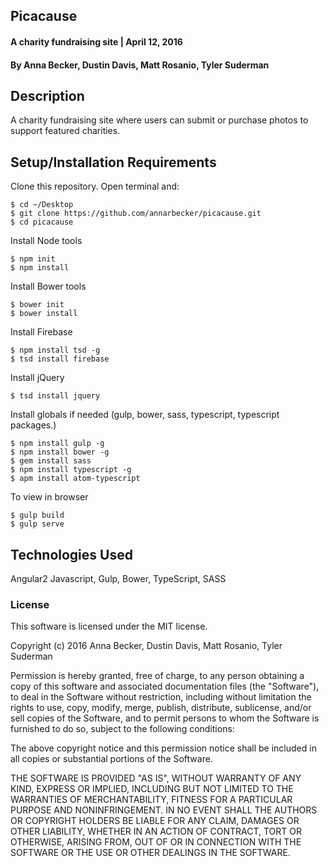 ## Picacause

#### A charity fundraising site | April 12, 2016

#### By Anna Becker, Dustin Davis, Matt Rosanio, Tyler Suderman

## Description
A charity fundraising site where users can submit or purchase photos to support featured charities.

## Setup/Installation Requirements

Clone this repository. Open terminal and:

```
$ cd ~/Desktop
$ git clone https://github.com/annarbecker/picacause.git
$ cd picacause
```

Install Node tools
```
$ npm init
$ npm install
```
Install Bower tools
```
$ bower init
$ bower install
```
Install Firebase
```
$ npm install tsd -g
$ tsd install firebase
```
Install jQuery
```
$ tsd install jquery
```
Install globals if needed (gulp, bower, sass, typescript, typescript packages.)
```
$ npm install gulp -g
$ npm install bower -g
$ gem install sass
$ npm install typescript -g
$ apm install atom-typescript
```

To view in browser
```
$ gulp build
$ gulp serve
```

## Technologies Used

Angular2 Javascript, Gulp, Bower, TypeScript, SASS

### License

This software is licensed under the MIT license.

Copyright (c) 2016 Anna Becker, Dustin Davis, Matt Rosanio, Tyler Suderman

Permission is hereby granted, free of charge, to any person obtaining a copy of this software and associated documentation files (the "Software"), to deal in the Software without restriction, including without limitation the rights to use, copy, modify, merge, publish, distribute, sublicense, and/or sell copies of the Software, and to permit persons to whom the Software is furnished to do so, subject to the following conditions:

The above copyright notice and this permission notice shall be included in all copies or substantial portions of the Software.

THE SOFTWARE IS PROVIDED "AS IS", WITHOUT WARRANTY OF ANY KIND, EXPRESS OR IMPLIED, INCLUDING BUT NOT LIMITED TO THE WARRANTIES OF MERCHANTABILITY, FITNESS FOR A PARTICULAR PURPOSE AND NONINFRINGEMENT. IN NO EVENT SHALL THE AUTHORS OR COPYRIGHT HOLDERS BE LIABLE FOR ANY CLAIM, DAMAGES OR OTHER LIABILITY, WHETHER IN AN ACTION OF CONTRACT, TORT OR OTHERWISE, ARISING FROM, OUT OF OR IN CONNECTION WITH THE SOFTWARE OR THE USE OR OTHER DEALINGS IN THE SOFTWARE.
